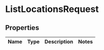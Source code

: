 
# ListLocationsRequest

## Properties
Name | Type | Description | Notes
------------ | ------------- | ------------- | -------------



